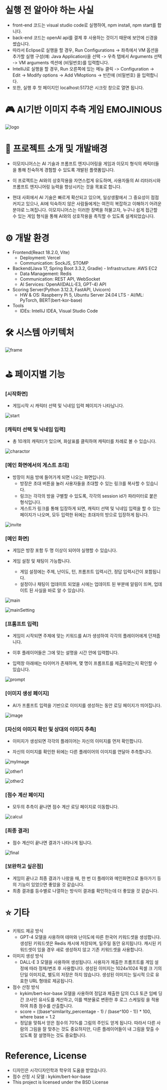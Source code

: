 # 실행 전 알아야 하는 사실
- front-end 코드는 visual studio code로 실행하여, npm install, npm start를 합니다.
- back-end 코드는 openAI api를 결제 후 사용하는 것이기 때문에 보안에 신경을 썼습니다.
- 따라서 Eclipse로 실행을 할 경우, Run Configurations -> 좌측에서 VM 옵션을 추가할 실행 구성(예: Java Application)을 선택 -> 우측 탭에서 Arguments 선택 -> VM arguments 섹션에 (비밀번호)를 입력합니다.
- IntelliJ로 실행을 할 경우, Run 오른쪽에 있는 메뉴 클릭 -> Configuration -> Edit -> Modify options -> Add VMoptions -> 빈칸에 (비밀번호) 을 입력합니다.
- 또한, 실행 후 첫 페이지인 localhost:5173은 시크릿 창으로 열면 됩니다.

# 🎮 AI기반 이미지 추측 게임 EMOJINIOUS

![logo](/image/1.png)

# 📃 프로젝트 소개 및 개발배경

- 이모지니어스는 AI 기술과 프롬프트 엔지니어링을 게임과 이모지 형식의 캐릭터들을 통해 친숙하게 경험할 수 있도록 개발된 플랫폼입니다.

- 이 프로젝트는 AI와의 상호작용을 자연스럽게 유도하며, 사용자들의 AI 리터러시와 프롬프트 엔지니어링 능력을 향상시키는 것을 목표로 합니다.

- 현대 사회에서 AI 기술은 빠르게 확산되고 있으며, 일상생활에서 그 중요성이 점점 커지고 있으나, AI에 익숙하지 않은 사람들에게는 여전히 복잡하고 이해하기 어려운 분야로 느껴집니다. 이모지니어스는 이러한 장벽을 허물고자, 누구나 쉽게 접근할 수 있는 게임 형식을 통해 AI와의 상호작용을 촉직할 수 있도록 설계되었습니다.

# ⚙️ 개발 환경

- Frontend(React 18.2.0, Vite)
  - Deployment: Vercel
  - Communication: SockJS, STOMP
- Backend(Java 17, Spring Boot 3.3.2, Gradle) - Infrastructure: AWS EC2
  - Data Management: Redis
  - Communication: REST API, WebSocket
  - AI Services: OpenAI(DALL-E3, GPT-4) API
- Scoring Server(Python 3.12.3, FastAPI, Uvicorn)
  - HW & OS: Raspberry Pi 5, Ubuntu Server 24.04 LTS - AI/ML: PyTorch, BERT(bert-kor-base)
- Tools
  - IDEs: IntelliJ IDEA, Visual Studio Code

# 🛠️ 시스템 아키텍처

![frame](/image/2.png)

# ⛳️ 페이지별 기능

### [시작화면]

- 게임시작 시 캐릭터 선택 및 닉네임 입력 페이지가 나타납니다.

![start](/image/3.png)

### [캐릭터 선택 및 닉네임 입력]

- 총 10개의 캐릭터가 있으며, 화살표를 클릭하여 캐릭터를 차례로 볼 수 있습니다. 

![charactor](/image/4.png)

### [메인 화면에서의 게스트 초대]

- 방장이 처음 방에 들어가게 되면 나오는 화면입니다.
  - 방장은 초대 버튼을 눌러 사용자들을 초대할 수 있는 링크를 복사할 수 있습니다.
  - 링크는 각각의 방을 구별할 수 있도록, 각각의 session id가 파라미터로 붙은 형식입니다.
  - 게스트가 링크를 통해 입장하게 되면, 캐릭터 선택 및 닉네임 입력을 할 수 있는 페이지가 나오며, 모두 입력한 뒤에는 초대자의 방으로 입장하게 됩니다.

![invite](/image/5.png)

### [메인 화면]

- 게임은 방장 포함 두 명 이상이 되어야 실행할 수 있습니다.

- 게임 설정 및 채팅이 가능합니다.
  - 게임 설정에는 주제, 난이도, 턴, 프롬프트 입력시간, 정답 입력시간이 포함됩니다. 
  - 설정이나 채팅이 업데이트 되었을 시에는 업데이트 된 부분에 알림이 뜨며, 업데이트 된 사실을 바로 알 수 있습니다.   

![main](/image/6.png)

![mainSetting](/image/7.png)

### [프롬프트 입력]

- 게임이 시작되면 주제에 맞는 키워드를 AI가 생성하여 각각의 플레이어에게 던져줍니다.

- 이후 플레이어들은 그에 맞는 설명을 시간 안에 입력합니다.

- 입력창 아래에는 타이머가 존재하며, 몇 명이 프롬프트를 제출하였는지 확인할 수 있습니다. 

![prompt](/image/8.png)

### [이미지 생성 페이지]

- AI가 프롬프트 입력을 기반으로 이미지를 생성하는 동안 로딩 페이지가 띄어집니다.

![image](/image/9.png)

### [자신의 이미지 확인 및 상대의 이미지 추측]

- 이미지가 생성되면 각각의 플레이어는 자신의 이미지를 먼저 확인합니다.

- 자신의 이미지를 확인한 뒤에는 다른 플레이어의 이미지를 연달아 추측합니다.

![myImage](/image/10.png)

![other1](/image/11.png)

![other2](/image/12.png)

### [점수 계산 페이지]

- 모두의 추측이 끝나면 점수 계산 로딩 페이지로 이동합니다.

![calcul](/image/13.png)

### [최종 결과]

- 점수 계산이 끝나면 결과가 나타나게 됩니다.

![final](/image/14.png)

### [보완하고 싶은점]

- 게임이 끝나고 최종 결과가 나왔을 때, 한 번 더 플레이와 메인화면으로 돌아가기 등의 기능이 있었으면 좋았을 것 같습니다.
- 최종 결과를 등수별로 나열하는 방식이 결과를 확인하는데 더 좋았을 것 같습니다.

# ⭐️ 기타

- 키워드 제공 방식
  - GPT-4 모델을 사용하여 테마와 난이도에 따른 한국어 키워드셋을 생성합니다. 생성된 키워드셋은 Redis 캐시에 저장되며, 일주일 동안 유지됩니다. 캐시된 키워드셋이 있을 경우 새로 생성하지 않고 기존 키워드셋을 사용합니다.
- 이미지 생성 방식
  - DALL-E 3 모델을 사용하여 생성됩니다. 사용자가 제출한 프롬프트를 게임 설정에 따라 정제/변조 후 사용합니다. 생성된 이미지는 1024x1024 픽셀 크 기의 단일 이미지로, 별도의 저장은 하지 않습니다. 생성된 이미지는 일시적 으로 유효한 URL 형태로 제공됩니다.
- 점수 산정 방식
  - kykim/bert-kor-base 모델을 사용하여 정답과 제출한 답의 CLS 토큰 임베 딩 간 코사인 유사도를 계산하고, 이를 백분율로 변환한 후 로그 스케일링 을 적용하여 최종 점수를 산출합니다.
  - score = ((base^similarity_percentage - 1) / (base^100 - 1)) * 100, where base = 1.2
  - 정답을 맞춰서 얻은 점수의 70%를 그림의 주인도 얻게 됩니다. 따라서 다른 사람의 그림을 잘 맞추는 것도 중요하지만, 다른 플레이어들이 내 그림을 맞출 수 있도록 잘 설명하는 것도 중요합니다.

# Reference, License
- 디자인은 시각디자인학과 학우의 도움을 받았습니다.
- 점수 산정 시 모델 : kykim/bert-kor-base
- This project is licensed under the BSD License


